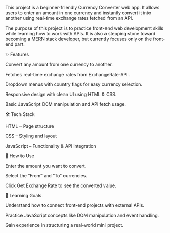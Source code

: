 This project is a beginner-friendly Currency Converter web app.
It allows users to enter an amount in one currency and instantly convert it into another using real-time exchange rates fetched from an API.

The purpose of this project is to practice front-end web development skills while learning how to work with APIs. It is also a stepping stone toward becoming a MERN stack developer, but currently focuses only on the front-end part.

✨ Features

Convert any amount from one currency to another.

Fetches real-time exchange rates from ExchangeRate-API
.

Dropdown menus with country flags for easy currency selection.

Responsive design with clean UI using HTML & CSS.

Basic JavaScript DOM manipulation and API fetch usage.

🛠️ Tech Stack

HTML – Page structure

CSS – Styling and layout

JavaScript – Functionality & API integration

🚀 How to Use

Enter the amount you want to convert.

Select the “From” and “To” currencies.

Click Get Exchange Rate to see the converted value.

🎯 Learning Goals

Understand how to connect front-end projects with external APIs.

Practice JavaScript concepts like DOM manipulation and event handling.

Gain experience in structuring a real-world mini project.
